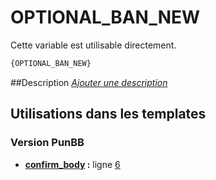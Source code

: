 # OPTIONAL_BAN_NEW


Cette variable est utilisable directement.

```html
{OPTIONAL_BAN_NEW}
```

##Description
[*Ajouter une description*](https://fa-tvars.appspot.com/var/OPTIONAL_BAN_NEW)

## Utilisations dans les templates

### Version PunBB
* __[confirm_body](../tpl/var/punbb/confirm_body.md#readme) :__ ligne [6](../tpl/src/punbb/confirm_body.tpl#L6)
